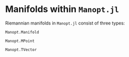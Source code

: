# Manifolds within `Manopt.jl`

Riemannian manifolds in `Manopt.jl` consist of three types:
```@docs
Manopt.Manifold
```
```@docs
Manopt.MPoint
```
```@docs
Manopt.TVector
```
